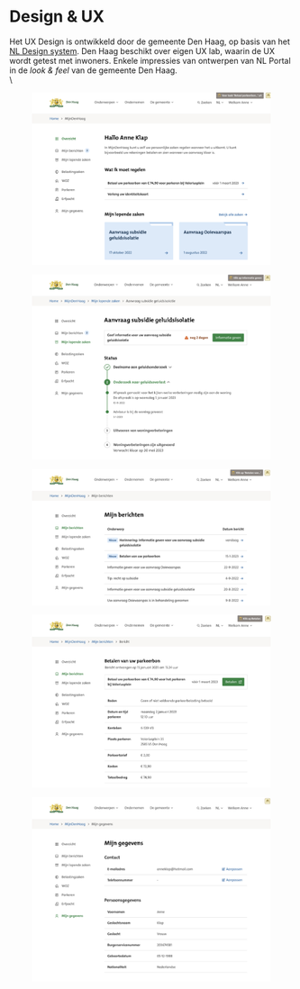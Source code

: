 # Design & UX

Het UX Design is ontwikkeld door de gemeente Den Haag, op basis van het [NL Design system](https://nldesignsystem.nl/). Den Haag beschikt over eigen UX lab, waarin de UX wordt getest met inwoners. Enkele impressies van ontwerpen van NL Portal in de _look & feel_ van de gemeente Den Haag. \
\


<figure><img src="../.gitbook/assets/Screenshot 2024-05-24 at 16.01.48.png" alt=""><figcaption></figcaption></figure>

<figure><img src="../.gitbook/assets/Screenshot 2024-05-24 at 16.02.00.png" alt=""><figcaption></figcaption></figure>

<figure><img src="../.gitbook/assets/Screenshot 2024-05-24 at 16.02.16.png" alt=""><figcaption></figcaption></figure>

<figure><img src="../.gitbook/assets/Screenshot 2024-05-24 at 16.02.29.png" alt=""><figcaption></figcaption></figure>

<figure><img src="../.gitbook/assets/Screenshot 2024-05-24 at 16.02.51.png" alt=""><figcaption></figcaption></figure>
